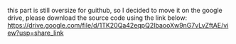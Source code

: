 this part is still oversize for guithub, so I decided to move it on the google drive, please download the source code using the link below: https://drive.google.com/file/d/1TK20Qa42eqpQ2IbaooXw9nG7vLvZftAE/view?usp=share_link

